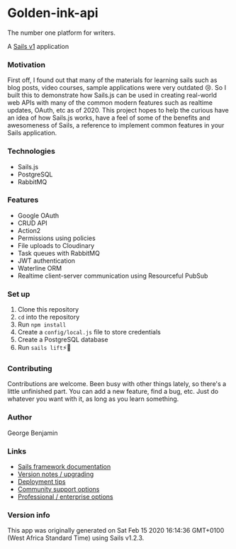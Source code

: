 # Golden-ink-api
The number one platform for writers. 

A [Sails v1](https://sailsjs.com) application

### Motivation
First off, I found out that many of the materials for learning sails such as blog posts, video courses, sample applications were very outdated 😢. So I built this to demonstrate how Sails.js can be used in creating real-world web APIs with many of the common modern features such as realtime updates, OAuth, etc as of 2020. This project hopes to help the curious have an idea of how Sails.js works, have a feel of some of the benefits and awesomeness of Sails, a reference to implement common features in your Sails application.

### Technologies
- Sails.js
- PostgreSQL
- RabbitMQ

### Features
- Google OAuth
- CRUD API
- Action2
- Permissions using policies
- File uploads to Cloudinary
- Task queues with RabbitMQ
- JWT authentication
- Waterline ORM
- Realtime client-server communication using Resourceful PubSub

### Set up
1. Clone this repository
2. `cd` into the repository
3. Run `npm install`
4. Create a `config/local.js` file to store credentials
5. Create a PostgreSQL database
6. Run `sails lift`⚡️🚢

### Contributing
Contributions are welcome. Been busy with other things lately, so there's a little unfinished part. You can add a new feature, find a bug, etc. Just do whatever you want with it, as long as you learn something.

### Author
George Benjamin


### Links

+ [Sails framework documentation](https://sailsjs.com/get-started)
+ [Version notes / upgrading](https://sailsjs.com/documentation/upgrading)
+ [Deployment tips](https://sailsjs.com/documentation/concepts/deployment)
+ [Community support options](https://sailsjs.com/support)
+ [Professional / enterprise options](https://sailsjs.com/enterprise)


### Version info

This app was originally generated on Sat Feb 15 2020 16:14:36 GMT+0100 (West Africa Standard Time) using Sails v1.2.3.

<!-- Internally, Sails used [`sails-generate@1.16.13`](https://github.com/balderdashy/sails-generate/tree/v1.16.13/lib/core-generators/new). -->



<!--
Note:  Generators are usually run using the globally-installed `sails` CLI (command-line interface).  This CLI version is _environment-specific_ rather than app-specific, thus over time, as a project's dependencies are upgraded or the project is worked on by different developers on different computers using different versions of Node.js, the Sails dependency in its package.json file may differ from the globally-installed Sails CLI release it was originally generated with.  (Be sure to always check out the relevant [upgrading guides](https://sailsjs.com/upgrading) before upgrading the version of Sails used by your app.  If you're stuck, [get help here](https://sailsjs.com/support).)
-->

